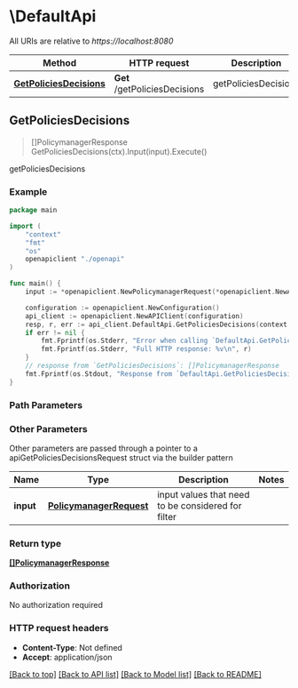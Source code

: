 # \DefaultApi

All URIs are relative to *https://localhost:8080*

Method | HTTP request | Description
------------- | ------------- | -------------
[**GetPoliciesDecisions**](DefaultApi.md#GetPoliciesDecisions) | **Get** /getPoliciesDecisions | getPoliciesDecisions



## GetPoliciesDecisions

> []PolicymanagerResponse GetPoliciesDecisions(ctx).Input(input).Execute()

getPoliciesDecisions



### Example

```go
package main

import (
    "context"
    "fmt"
    "os"
    openapiclient "./openapi"
)

func main() {
    input := *openapiclient.NewPolicymanagerRequest(*openapiclient.NewAction(openapiclient.action_type("read")), *openapiclient.NewResource("Name_example", "Creds_example")) // PolicymanagerRequest | input values that need to be considered for filter

    configuration := openapiclient.NewConfiguration()
    api_client := openapiclient.NewAPIClient(configuration)
    resp, r, err := api_client.DefaultApi.GetPoliciesDecisions(context.Background()).Input(input).Execute()
    if err != nil {
        fmt.Fprintf(os.Stderr, "Error when calling `DefaultApi.GetPoliciesDecisions``: %v\n", err)
        fmt.Fprintf(os.Stderr, "Full HTTP response: %v\n", r)
    }
    // response from `GetPoliciesDecisions`: []PolicymanagerResponse
    fmt.Fprintf(os.Stdout, "Response from `DefaultApi.GetPoliciesDecisions`: %v\n", resp)
}
```

### Path Parameters



### Other Parameters

Other parameters are passed through a pointer to a apiGetPoliciesDecisionsRequest struct via the builder pattern


Name | Type | Description  | Notes
------------- | ------------- | ------------- | -------------
 **input** | [**PolicymanagerRequest**](PolicymanagerRequest.md) | input values that need to be considered for filter | 

### Return type

[**[]PolicymanagerResponse**](PolicymanagerResponse.md)

### Authorization

No authorization required

### HTTP request headers

- **Content-Type**: Not defined
- **Accept**: application/json

[[Back to top]](#) [[Back to API list]](../README.md#documentation-for-api-endpoints)
[[Back to Model list]](../README.md#documentation-for-models)
[[Back to README]](../README.md)


